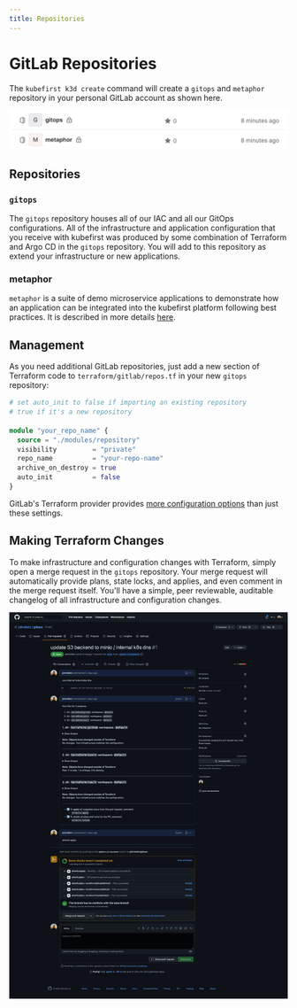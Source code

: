 ```yaml
---
title: Repositories
---
```


# GitLab Repositories

The `kubefirst k3d create` command will create a `gitops` and `metaphor` repository in your personal GitLab account as shown here.

![GitLab repositories](../../../img/common/gitlab/repositories.png)

## Repositories

### `gitops`

The `gitops` repository houses all of our IAC and all our GitOps configurations. All of the infrastructure and application configuration that you receive with kubefirst was produced by some combination of Terraform and Argo CD in the `gitops` repository. You will add to this repository as extend your infrastructure or new applications.

### metaphor

`metaphor` is a suite of demo microservice applications to demonstrate how an application can be integrated into the kubefirst platform following best practices. It is described in more details [here](@site/docs/common/metaphor.mdx).

## Management

As you need additional GitLab repositories, just add a new section of Terraform code to `terraform/gitlab/repos.tf` in your new `gitops` repository:

```terraform
# set auto_init to false if importing an existing repository
# true if it's a new repository

module "your_repo_name" {
  source = "./modules/repository"
  visibility         = "private"
  repo_name          = "your-repo-name"
  archive_on_destroy = true
  auto_init          = false
}
```

GitLab's Terraform provider provides [more configuration options](https://registry.terraform.io/providers/gitlabhq/gitlab/latest/docs) than just these settings.

## Making Terraform Changes

To make infrastructure and configuration changes with Terraform, simply open a merge request in the `gitops` repository. Your merge request will automatically provide plans, state locks, and applies, and even comment in the merge request itself. You'll have a simple, peer reviewable, auditable changelog of all infrastructure and configuration changes.

![Atlantis Example on GitLab](../../../img/common/github/atlantis.png)
